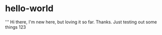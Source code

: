 # hello-world
'''
Hi there, I'm new here, but loving it so far. Thanks.
Just testing out some things
123
